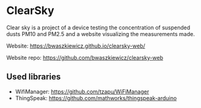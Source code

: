 # ClearSky

Clear sky is a project of a device testing the concentration of suspended dusts PM10 and PM2.5 and a website visualizing the measurements made.

Website: https://bwaszkiewicz.github.io/clearsky-web/

Website repo: https://github.com/bwaszkiewicz/clearsky-web


## Used libraries

* WifiManager: https://github.com/tzapu/WiFiManager
* ThingSpeak: https://github.com/mathworks/thingspeak-arduino
